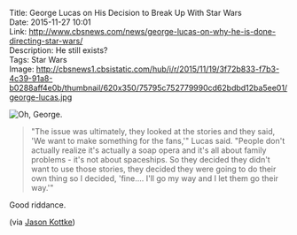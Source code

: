 Title: George Lucas on His Decision to Break Up With Star Wars  
Date: 2015-11-27  10:01  
Link: http://www.cbsnews.com/news/george-lucas-on-why-he-is-done-directing-star-wars/  
Description: He still exists?  
Tags: Star Wars  
Image: http://cbsnews1.cbsistatic.com/hub/i/r/2015/11/19/3f72b833-f7b3-4c39-91a8-b0288aff4e0b/thumbnail/620x350/75795c752779990cd62bdbd12ba5ee01/george-lucas.jpg  

![Oh, George.][1]

> "The issue was ultimately, they looked at the stories and they said, 'We want to make something for the fans,'" Lucas said. "People don't actually realize it's actually a soap opera and it's all about family problems - it's not about spaceships. So they decided they didn't want to use those stories, they decided they were going to do their own thing so I decided, 'fine.... I'll go my way and I let them go their way.'"

Good riddance.

(via [Jason Kottke][2])

[1]: http://cbsnews1.cbsistatic.com/hub/i/r/2015/11/19/3f72b833-f7b3-4c39-91a8-b0288aff4e0b/thumbnail/620x350/75795c752779990cd62bdbd12ba5ee01/george-lucas.jpg "Oh, George."
[2]: http://kottke.org/15/11/lucas-on-the-star-wars-divorce "Source post from Jason Kottke"